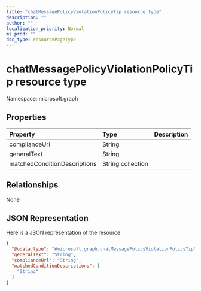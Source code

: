 ```yaml
---
title: "chatMessagePolicyViolationPolicyTip resource type"
description: ""
author: ""
localization_priority: Normal
ms.prod: ""
doc_type: resourcePageType
---
```


# chatMessagePolicyViolationPolicyTip resource type


Namespace: microsoft.graph



## Properties
|Property|Type|Description|
|:---|:---|:---|
|complianceUrl|String||
|generalText|String||
|matchedConditionDescriptions|String collection||

## Relationships
None

## JSON Representation
Here is a JSON representation of the resource.
<!-- {
  "blockType": "resource",
  "@odata.type": "microsoft.graph.chatMessagePolicyViolationPolicyTip"
}
-->
``` json
{
  "@odata.type": "#microsoft.graph.chatMessagePolicyViolationPolicyTip",
  "generalText": "String",
  "complianceUrl": "String",
  "matchedConditionDescriptions": [
    "String"
  ]
}
```

